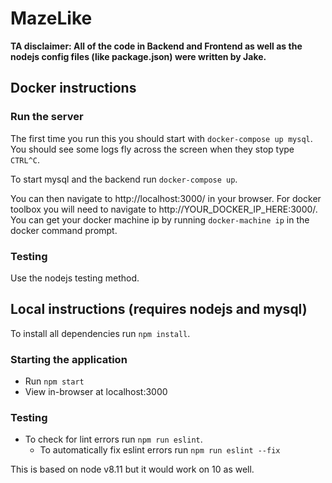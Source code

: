 # MazeLike

**TA disclaimer: All of the code in Backend and Frontend as well as the nodejs config files (like package.json) were written by Jake.**

## Docker instructions

### Run the server

The first time you run this you should start with `docker-compose up mysql`.  You should see some logs fly across the screen when they stop type `CTRL^C`.

To start mysql and the backend run `docker-compose up`.

You can then navigate to http://localhost:3000/ in your browser.  For docker toolbox you will need to navigate to http://YOUR_DOCKER_IP_HERE:3000/.  You can get your docker machine ip by running `docker-machine ip` in the docker command prompt.

### Testing

Use the nodejs testing method.

## Local instructions (requires nodejs and mysql)

To install all dependencies run `npm install`.

### Starting the application
* Run `npm start`
* View in-browser at localhost:3000

### Testing
* To check for lint errors run `npm run eslint`.
    * To automatically fix eslint errors run `npm run eslint --fix`

This is based on node v8.11 but it would work on 10 as well.
